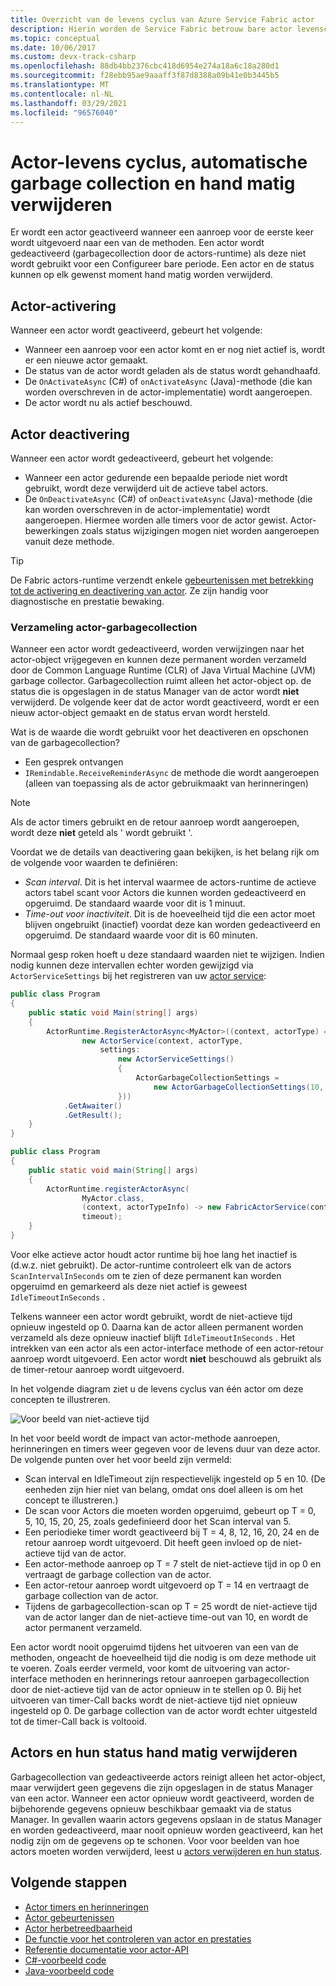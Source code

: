 ```yaml
---
title: Overzicht van de levens cyclus van Azure Service Fabric actor
description: Hierin worden de Service Fabric betrouw bare actor levenscyclus, garbage collection en hand matig verwijderen van actors en hun status uitgelegd
ms.topic: conceptual
ms.date: 10/06/2017
ms.custom: devx-track-csharp
ms.openlocfilehash: 88db4bb2376cbc418d6954e274a18a6c18a280d1
ms.sourcegitcommit: f28ebb95ae9aaaff3f87d8388a09b41e0b3445b5
ms.translationtype: MT
ms.contentlocale: nl-NL
ms.lasthandoff: 03/29/2021
ms.locfileid: "96576040"
---
```

# <a name="actor-lifecycle-automatic-garbage-collection-and-manual-delete"></a>Actor-levens cyclus, automatische garbage collection en hand matig verwijderen
Er wordt een actor geactiveerd wanneer een aanroep voor de eerste keer wordt uitgevoerd naar een van de methoden. Een actor wordt gedeactiveerd (garbagecollection door de actors-runtime) als deze niet wordt gebruikt voor een Configureer bare periode. Een actor en de status kunnen op elk gewenst moment hand matig worden verwijderd.

## <a name="actor-activation"></a>Actor-activering
Wanneer een actor wordt geactiveerd, gebeurt het volgende:

* Wanneer een aanroep voor een actor komt en er nog niet actief is, wordt er een nieuwe actor gemaakt.
* De status van de actor wordt geladen als de status wordt gehandhaafd.
* De `OnActivateAsync` (C#) of `onActivateAsync` (Java)-methode (die kan worden overschreven in de actor-implementatie) wordt aangeroepen.
* De actor wordt nu als actief beschouwd.

## <a name="actor-deactivation"></a>Actor deactivering
Wanneer een actor wordt gedeactiveerd, gebeurt het volgende:

* Wanneer een actor gedurende een bepaalde periode niet wordt gebruikt, wordt deze verwijderd uit de actieve tabel actors.
* De `OnDeactivateAsync` (C#) of `onDeactivateAsync` (Java)-methode (die kan worden overschreven in de actor-implementatie) wordt aangeroepen. Hiermee worden alle timers voor de actor gewist. Actor-bewerkingen zoals status wijzigingen mogen niet worden aangeroepen vanuit deze methode.

> [!TIP]
> De Fabric actors-runtime verzendt enkele [gebeurtenissen met betrekking tot de activering en deactivering van actor](service-fabric-reliable-actors-diagnostics.md#list-of-events-and-performance-counters). Ze zijn handig voor diagnostische en prestatie bewaking.
>
>

### <a name="actor-garbage-collection"></a>Verzameling actor-garbagecollection
Wanneer een actor wordt gedeactiveerd, worden verwijzingen naar het actor-object vrijgegeven en kunnen deze permanent worden verzameld door de Common Language Runtime (CLR) of Java Virtual Machine (JVM) garbage collector. Garbagecollection ruimt alleen het actor-object op. de status die is opgeslagen in de status Manager van de actor wordt **niet** verwijderd. De volgende keer dat de actor wordt geactiveerd, wordt er een nieuw actor-object gemaakt en de status ervan wordt hersteld.

Wat is de waarde die wordt gebruikt voor het deactiveren en opschonen van de garbagecollection?

* Een gesprek ontvangen
* `IRemindable.ReceiveReminderAsync` de methode die wordt aangeroepen (alleen van toepassing als de actor gebruikmaakt van herinneringen)

> [!NOTE]
> Als de actor timers gebruikt en de retour aanroep wordt aangeroepen, wordt deze **niet** geteld als ' wordt gebruikt '.
>
>

Voordat we de details van deactivering gaan bekijken, is het belang rijk om de volgende voor waarden te definiëren:

* *Scan interval*. Dit is het interval waarmee de actors-runtime de actieve actors tabel scant voor Actors die kunnen worden gedeactiveerd en opgeruimd. De standaard waarde voor dit is 1 minuut.
* *Time-out voor inactiviteit*. Dit is de hoeveelheid tijd die een actor moet blijven ongebruikt (inactief) voordat deze kan worden gedeactiveerd en opgeruimd. De standaard waarde voor dit is 60 minuten.

Normaal gesp roken hoeft u deze standaard waarden niet te wijzigen. Indien nodig kunnen deze intervallen echter worden gewijzigd via `ActorServiceSettings` bij het registreren van uw [actor service](service-fabric-reliable-actors-platform.md):

```csharp
public class Program
{
    public static void Main(string[] args)
    {
        ActorRuntime.RegisterActorAsync<MyActor>((context, actorType) =>
                new ActorService(context, actorType,
                    settings:
                        new ActorServiceSettings()
                        {
                            ActorGarbageCollectionSettings =
                                new ActorGarbageCollectionSettings(10, 2)
                        }))
            .GetAwaiter()
            .GetResult();
    }
}
```

```Java
public class Program
{
    public static void main(String[] args)
    {
        ActorRuntime.registerActorAsync(
                MyActor.class,
                (context, actorTypeInfo) -> new FabricActorService(context, actorTypeInfo),
                timeout);
    }
}
```
Voor elke actieve actor houdt actor runtime bij hoe lang het inactief is (d.w.z. niet gebruikt). De actor-runtime controleert elk van de actors `ScanIntervalInSeconds` om te zien of deze permanent kan worden opgeruimd en gemarkeerd als deze niet actief is geweest `IdleTimeoutInSeconds` .

Telkens wanneer een actor wordt gebruikt, wordt de niet-actieve tijd opnieuw ingesteld op 0. Daarna kan de actor alleen permanent worden verzameld als deze opnieuw inactief blijft `IdleTimeoutInSeconds` . Het intrekken van een actor als een actor-interface methode of een actor-retour aanroep wordt uitgevoerd. Een actor wordt **niet** beschouwd als gebruikt als de timer-retour aanroep wordt uitgevoerd.

In het volgende diagram ziet u de levens cyclus van één actor om deze concepten te illustreren.

![Voor beeld van niet-actieve tijd][1]

In het voor beeld wordt de impact van actor-methode aanroepen, herinneringen en timers weer gegeven voor de levens duur van deze actor. De volgende punten over het voor beeld zijn vermeld:

* Scan interval en IdleTimeout zijn respectievelijk ingesteld op 5 en 10. (De eenheden zijn hier niet van belang, omdat ons doel alleen is om het concept te illustreren.)
* De scan voor Actors die moeten worden opgeruimd, gebeurt op T = 0, 5, 10, 15, 20, 25, zoals gedefinieerd door het Scan interval van 5.
* Een periodieke timer wordt geactiveerd bij T = 4, 8, 12, 16, 20, 24 en de retour aanroep wordt uitgevoerd. Dit heeft geen invloed op de niet-actieve tijd van de actor.
* Een actor-methode aanroep op T = 7 stelt de niet-actieve tijd in op 0 en vertraagt de garbage collection van de actor.
* Een actor-retour aanroep wordt uitgevoerd op T = 14 en vertraagt de garbage collection van de actor.
* Tijdens de garbagecollection-scan op T = 25 wordt de niet-actieve tijd van de actor langer dan de niet-actieve time-out van 10, en wordt de actor permanent verzameld.

Een actor wordt nooit opgeruimd tijdens het uitvoeren van een van de methoden, ongeacht de hoeveelheid tijd die nodig is om deze methode uit te voeren. Zoals eerder vermeld, voor komt de uitvoering van actor-interface methoden en herinnerings retour aanroepen garbagecollection door de niet-actieve tijd van de actor opnieuw in te stellen op 0. Bij het uitvoeren van timer-Call backs wordt de niet-actieve tijd niet opnieuw ingesteld op 0. De garbage collection van de actor wordt echter uitgesteld tot de timer-Call back is voltooid.

## <a name="manually-deleting-actors-and-their-state"></a>Actors en hun status hand matig verwijderen
Garbagecollection van gedeactiveerde actors reinigt alleen het actor-object, maar verwijdert geen gegevens die zijn opgeslagen in de status Manager van een actor. Wanneer een actor opnieuw wordt geactiveerd, worden de bijbehorende gegevens opnieuw beschikbaar gemaakt via de status Manager. In gevallen waarin actors gegevens opslaan in de status Manager en worden gedeactiveerd, maar nooit opnieuw worden geactiveerd, kan het nodig zijn om de gegevens op te schonen.  Voor voor beelden van hoe actors moeten worden verwijderd, leest u [actors verwijderen en hun status](service-fabric-reliable-actors-delete-actors.md).

## <a name="next-steps"></a>Volgende stappen
* [Actor timers en herinneringen](service-fabric-reliable-actors-timers-reminders.md)
* [Actor gebeurtenissen](service-fabric-reliable-actors-events.md)
* [Actor herbetreedbaarheid](service-fabric-reliable-actors-reentrancy.md)
* [De functie voor het controleren van actor en prestaties](service-fabric-reliable-actors-diagnostics.md)
* [Referentie documentatie voor actor-API](/previous-versions/azure/dn971626(v=azure.100))
* [C#-voorbeeld code](https://github.com/Azure-Samples/service-fabric-dotnet-getting-started)
* [Java-voorbeeld code](https://github.com/Azure-Samples/service-fabric-java-getting-started)

<!--Image references-->
[1]: ./media/service-fabric-reliable-actors-lifecycle/garbage-collection.png
